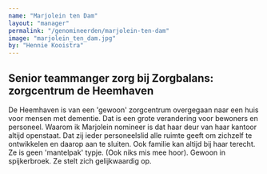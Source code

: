 ```yaml
---
name: "Marjolein ten Dam"
layout: "manager"
permalink: "/genomineerden/marjolein-ten-dam"
image: "marjolein_ten_dam.jpg"
by: "Hennie Kooistra"
---
```

## Senior teammanger zorg bij Zorgbalans: zorgcentrum de Heemhaven
De Heemhaven is van een 'gewoon' zorgcentrum overgegaan naar een huis voor mensen met dementie. Dat is een grote verandering voor bewoners en personeel. Waarom ik Marjolein nomineer is dat haar deur van haar kantoor altijd openstaat. Dat zij ieder personeelslid alle ruimte geeft om zichzelf te ontwikkelen en daarop aan te sluiten. Ook familie kan altijd bij haar terecht. Ze is geen 'mantelpak' typje. (Ook niks mis mee hoor). Gewoon in spijkerbroek. Ze stelt zich gelijkwaardig op.
